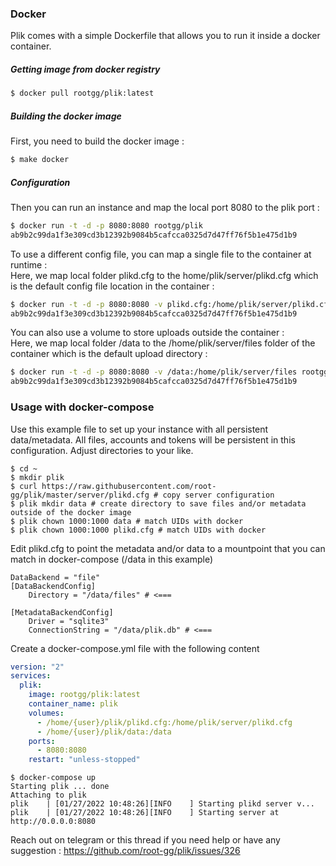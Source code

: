 ### Docker
Plik comes with a simple Dockerfile that allows you to run it inside a docker container.

##### Getting image from docker registry

```sh
$ docker pull rootgg/plik:latest
```

##### Building the docker image

First, you need to build the docker image :   
```sh
$ make docker
```

##### Configuration

Then you can run an instance and map the local port 8080 to the plik port :   
```sh
$ docker run -t -d -p 8080:8080 rootgg/plik
ab9b2c99da1f3e309cd3b12392b9084b5cafcca0325d7d47ff76f5b1e475d1b9
```

To use a different config file, you can map a single file to the container at runtime :   
Here, we map local folder plikd.cfg to the home/plik/server/plikd.cfg which is the default config file location in the container :   
```sh
$ docker run -t -d -p 8080:8080 -v plikd.cfg:/home/plik/server/plikd.cfg rootgg/plik
ab9b2c99da1f3e309cd3b12392b9084b5cafcca0325d7d47ff76f5b1e475d1b9
```

You can also use a volume to store uploads outside the container :   
Here, we map local folder /data to the /home/plik/server/files folder of the container which is the default upload directory :   
```sh
$ docker run -t -d -p 8080:8080 -v /data:/home/plik/server/files rootgg/plik
ab9b2c99da1f3e309cd3b12392b9084b5cafcca0325d7d47ff76f5b1e475d1b9
```


### Usage with docker-compose

Use this example file to set up your instance with all persistent data/metadata. All files, accounts and tokens will be persistent in this configuration.
Adjust directories to your like.

```
$ cd ~
$ mkdir plik
$ curl https://raw.githubusercontent.com/root-gg/plik/master/server/plikd.cfg # copy server configuration
$ plik mkdir data # create directory to save files and/or metadata outside of the docker image
$ plik chown 1000:1000 data # match UIDs with docker
$ plik chown 1000:1000 plikd.cfg # match UIDs with docker
```

Edit plikd.cfg to point the metadata and/or data to a mountpoint that you can match in docker-compose (/data in this example)
```
DataBackend = "file"
[DataBackendConfig]
    Directory = "/data/files" # <===

[MetadataBackendConfig]
    Driver = "sqlite3"
    ConnectionString = "/data/plik.db" # <===
```

Create a docker-compose.yml file with the following content
```yaml
version: "2"
services:
  plik:
    image: rootgg/plik:latest
    container_name: plik
    volumes:
      - /home/{user}/plik/plikd.cfg:/home/plik/server/plikd.cfg
      - /home/{user}/plik/data:/data
    ports:
      - 8080:8080   
    restart: "unless-stopped"
```

```
$ docker-compose up
Starting plik ... done
Attaching to plik
plik    | [01/27/2022 10:48:26][INFO    ] Starting plikd server v...
plik    | [01/27/2022 10:48:26][INFO    ] Starting server at http://0.0.0.0:8080
```

Reach out on telegram or this thread if you need help or have any suggestion :
https://github.com/root-gg/plik/issues/326

